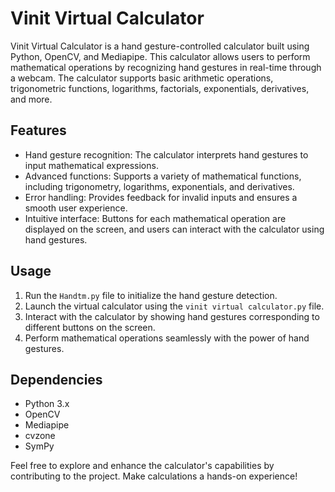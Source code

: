 # Vinit Virtual Calculator

Vinit Virtual Calculator is a hand gesture-controlled calculator built using Python, OpenCV, and Mediapipe. This calculator allows users to perform mathematical operations by recognizing hand gestures in real-time through a webcam. The calculator supports basic arithmetic operations, trigonometric functions, logarithms, factorials, exponentials, derivatives, and more.

## Features
- Hand gesture recognition: The calculator interprets hand gestures to input mathematical expressions.
- Advanced functions: Supports a variety of mathematical functions, including trigonometry, logarithms, exponentials, and derivatives.
- Error handling: Provides feedback for invalid inputs and ensures a smooth user experience.
- Intuitive interface: Buttons for each mathematical operation are displayed on the screen, and users can interact with the calculator using hand gestures.

## Usage
1. Run the `Handtm.py` file to initialize the hand gesture detection.
2. Launch the virtual calculator using the `vinit virtual calculator.py` file.
3. Interact with the calculator by showing hand gestures corresponding to different buttons on the screen.
4. Perform mathematical operations seamlessly with the power of hand gestures.

## Dependencies
- Python 3.x
- OpenCV
- Mediapipe
- cvzone
- SymPy

Feel free to explore and enhance the calculator's capabilities by contributing to the project. Make calculations a hands-on experience!
